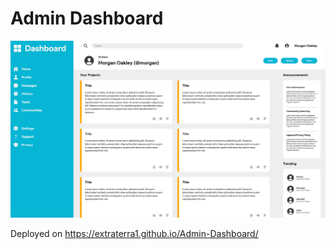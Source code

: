 # Admin Dashboard

![website snapshot](https://raw.githubusercontent.com/Extraterra1/Admin-Dashboard/main/website-snapshot.png)

Deployed on https://extraterra1.github.io/Admin-Dashboard/
